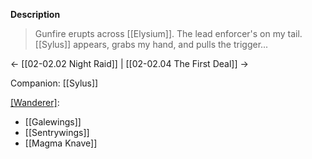 **Description**
> Gunfire erupts across [[Elysium]]. The lead enforcer's on my tail. [[Sylus]] appears, grabs my hand, and pulls the trigger...

← [[02-02.02 Night Raid]] | [[02-02.04 The First Deal]] →

Companion: [[Sylus]]

[[Wanderer]](s):
* [[Galewings]]
* [[Sentrywings]]
* [[Magma Knave]]